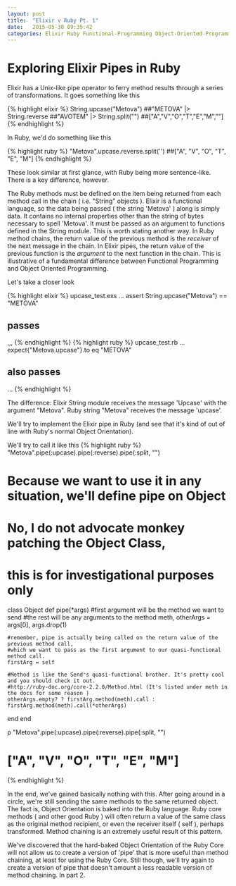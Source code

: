 ```yaml
---
layout: post
title:  "Elixir v Ruby Pt. 1"
date:   2015-05-30 09:35:42
categories: Elixir Ruby Functional-Programming Object-Oriented-Programming
---
```


<h1>Exploring Elixir Pipes in Ruby</h1>

Elixir has a Unix-like pipe operator to ferry method results through a series of transformations. It goes something like this

{% highlight elixir %}
   String.upcase("Metova")    ##"METOVA"
     |> String.reverse     ##"AVOTEM"
     |> String.split("")   ##["A","V","O","T","E","M",""]
{% endhighlight %}

In Ruby, we'd do something like this

{% highlight ruby %}
  "Metova".upcase.reverse.split('') ##["A", "V", "O", "T", "E", "M"]
{% endhighlight %}

These look similar at first glance, with Ruby being more sentence-like. There is a key difference, however.

The Ruby methods must be defined on the item being returned from each method call in the chain ( i.e. "String" objects ). Elixir is a functional language, so the data being passed ( the string 'Metova' ) along is simply data. It contains no internal properties other than the string of bytes necessary to spell 'Metova'. It must be passed as an argument to functions defined in the String module. This is worth stating another way. In Ruby method chains, the return value of the previous method is the <em>receiver</em> of the next message in the chain. In Elixir pipes, the return value of the previous function is the <em>argument</em> to the next function in the chain. This is illustrative of a fundamental difference between Functional Programming and Object Oriented Programming.

Let's take a closer look 

{% highlight elixir %}
 upcase_test.exs
  ...
   assert String.upcase("Metova") == "METOVA"
   ## passes
  ,,,
{% endhighlight %}
{% highlight ruby %}
 upcase_test.rb
  ...
   expect{"Metova.upcase"}.to eq "METOVA"
   ## also passes
  ...
{% endhighlight %}

The difference:
  Elixir String module receives the message 'Upcase' with the argument "Metova".
  Ruby string "Metova" receives the message 'upcase'.
  
We'll try to implement the Elixir pipe in Ruby (and see that it's kind of out of line with Ruby's normal Object Orientation).

We'll try to call it like this
{% highlight ruby %}
  "Metova".pipe(:upcase).pipe(:reverse).pipe(:split, "")

# Because we want to use it in any situation, we'll define pipe on Object
# No, I do not advocate monkey patching the Object Class, 
# this is for investigational purposes only

class Object
  def pipe(*args)
    #first argument will be the method we want to send
    #the rest will be any arguments to the method
    meth, otherArgs = args[0], args.drop(1)
    
    #remember, pipe is actually being called on the return value of the previous method call,
    #which we want to pass as the first argument to our quasi-functional method call.
    firstArg = self

    #Method is like the Send's quasi-functional brother. It's pretty cool and you should check it out.
    #http://ruby-doc.org/core-2.2.0/Method.html (It's listed under meth in the docs for some reason )
    otherArgs.empty? ? firstArg.method(meth).call : firstArg.method(meth).call(*otherArgs)
  end
end

p "Metova".pipe(:upcase).pipe(:reverse).pipe(:split, "")
# ["A", "V", "O", "T", "E", "M"]
{% endhighlight %}

In the end, we've gained basically nothing with this. After going around in a circle, we're still sending the same methods to the same returned object. The fact is, Object Orientation is baked into the Ruby language. Ruby core methods ( and other good Ruby ) will often return a value of the same class as the original method recipient, or even the receiver itself ( self ), perhaps transformed. Method chaining is an extremely useful result of this pattern. 

We've discovered that the hard-baked Object Orientation of the Ruby Core will not allow us to create a version of 'pipe' that is more useful than method chaining, at least for using the Ruby Core. Still though, we'll try again to create a version of pipe that doesn't amount a less readable version of method chaining. In part 2.